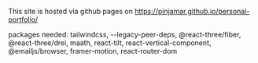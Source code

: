 This site is hosted via github pages on https://pinjamar.github.io/personal-portfolio/

packages needed:
tailwindcss, --legacy-peer-deps, @react-three/fiber, @react-three/drei, maath, react-tilt, react-vertical-component, @emailjs/browser, framer-motion, react-router-dom
